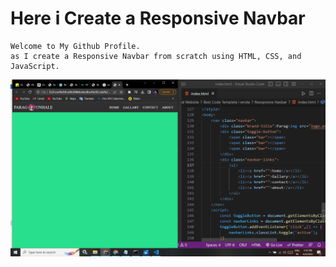 # Here i Create a Responsive Navbar

```
Welcome to My Github Profile.
as I create a Responsive Navbar from scratch using HTML, CSS, and JavaScript.
```
![image](https://github.com/ParagUnhale1998/Responsive-navbar/blob/main/Thumbanail.png)
